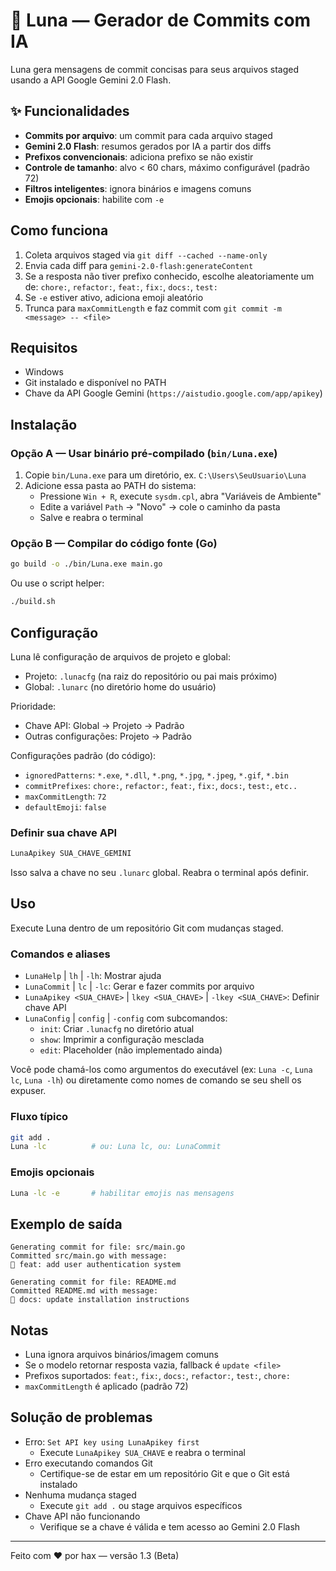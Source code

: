 # 🌙 Luna — Gerador de Commits com IA

Luna gera mensagens de commit concisas para seus arquivos staged usando a API Google Gemini 2.0 Flash.

## ✨ Funcionalidades

- **Commits por arquivo**: um commit para cada arquivo staged
- **Gemini 2.0 Flash**: resumos gerados por IA a partir dos diffs
- **Prefixos convencionais**: adiciona prefixo se não existir
- **Controle de tamanho**: alvo < 60 chars, máximo configurável (padrão 72)
- **Filtros inteligentes**: ignora binários e imagens comuns
- **Emojis opcionais**: habilite com `-e`

## Como funciona

1. Coleta arquivos staged via `git diff --cached --name-only`
2. Envia cada diff para `gemini-2.0-flash:generateContent`
3. Se a resposta não tiver prefixo conhecido, escolhe aleatoriamente um de: `chore:`, `refactor:`, `feat:`, `fix:`, `docs:`, `test:`
4. Se `-e` estiver ativo, adiciona emoji aleatório
5. Trunca para `maxCommitLength` e faz commit com `git commit -m <message> -- <file>`

## Requisitos

- Windows
- Git instalado e disponível no PATH
- Chave da API Google Gemini (`https://aistudio.google.com/app/apikey`)

## Instalação

### Opção A — Usar binário pré-compilado (`bin/Luna.exe`)

1. Copie `bin/Luna.exe` para um diretório, ex. `C:\Users\SeuUsuario\Luna`
2. Adicione essa pasta ao PATH do sistema:
   - Pressione `Win + R`, execute `sysdm.cpl`, abra "Variáveis de Ambiente"
   - Edite a variável `Path` → "Novo" → cole o caminho da pasta
   - Salve e reabra o terminal

### Opção B — Compilar do código fonte (Go)

```bash
go build -o ./bin/Luna.exe main.go
```

Ou use o script helper:

```bash
./build.sh
```

## Configuração

Luna lê configuração de arquivos de projeto e global:

- Projeto: `.lunacfg` (na raiz do repositório ou pai mais próximo)
- Global: `.lunarc` (no diretório home do usuário)

Prioridade:

- Chave API: Global → Projeto → Padrão
- Outras configurações: Projeto → Padrão

Configurações padrão (do código):

- `ignoredPatterns`: `*.exe`, `*.dll`, `*.png`, `*.jpg`, `*.jpeg`, `*.gif`, `*.bin`
- `commitPrefixes`: `chore:`, `refactor:`, `feat:`, `fix:`, `docs:`, `test:`, `etc..`
- `maxCommitLength`: `72`
- `defaultEmoji`: `false`

### Definir sua chave API

```bash
LunaApikey SUA_CHAVE_GEMINI
```

Isso salva a chave no seu `.lunarc` global. Reabra o terminal após definir.

## Uso

Execute Luna dentro de um repositório Git com mudanças staged.

### Comandos e aliases

- `LunaHelp` | `lh` | `-lh`: Mostrar ajuda
- `LunaCommit` | `lc` | `-lc`: Gerar e fazer commits por arquivo
- `LunaApikey <SUA_CHAVE>` | `lkey <SUA_CHAVE>` | `-lkey <SUA_CHAVE>`: Definir chave API
- `LunaConfig` | `config` | `-config` com subcomandos:
  - `init`: Criar `.lunacfg` no diretório atual
  - `show`: Imprimir a configuração mesclada
  - `edit`: Placeholder (não implementado ainda)

Você pode chamá-los como argumentos do executável (ex: `Luna -c`, `Luna lc`, `Luna -lh`) ou diretamente como nomes de comando se seu shell os expuser.

### Fluxo típico

```bash
git add .
Luna -lc          # ou: Luna lc, ou: LunaCommit
```

### Emojis opcionais

```bash
Luna -lc -e       # habilitar emojis nas mensagens
```

## Exemplo de saída

```
Generating commit for file: src/main.go
Committed src/main.go with message:
🚀 feat: add user authentication system

Generating commit for file: README.md
Committed README.md with message:
📝 docs: update installation instructions
```

## Notas

- Luna ignora arquivos binários/imagem comuns
- Se o modelo retornar resposta vazia, fallback é `update <file>`
- Prefixos suportados: `feat:`, `fix:`, `docs:`, `refactor:`, `test:`, `chore:`
- `maxCommitLength` é aplicado (padrão 72)

## Solução de problemas

- Erro: `Set API key using LunaApikey first`
  - Execute `LunaApikey SUA_CHAVE` e reabra o terminal
- Erro executando comandos Git
  - Certifique-se de estar em um repositório Git e que o Git está instalado
- Nenhuma mudança staged
  - Execute `git add .` ou stage arquivos específicos
- Chave API não funcionando
  - Verifique se a chave é válida e tem acesso ao Gemini 2.0 Flash

---

Feito com ❤️ por hax — versão 1.3 (Beta)
